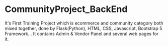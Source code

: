 # CommunityProject_BackEnd
It's First Training Project which is ecommerce and community category both mixed together, done by Flask(Python), HTML, CSS, Javascript, Bootstrap 5 Framework... It contains Admin &amp; Vendor Panel and several web pages for it.
